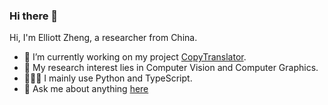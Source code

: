 ### Hi there 👋

Hi, I'm Elliott Zheng, a researcher from China.

- 🔭 I’m currently working on my project [CopyTranslator](https://github.com/CopyTranslator/CopyTranslator).
- 🌱 My research interest lies in Computer Vision and Computer Graphics.
- 👨🏻‍💻 I mainly use Python and TypeScript.
- 💬 Ask me about anything [here](https://github.com/elliottzheng/elliottzheng)
